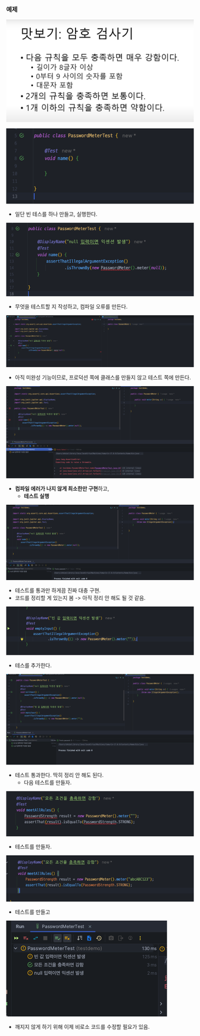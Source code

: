 ### 예제

![](attachments/Pasted%20image%2020231030232505.png)


![](attachments/Pasted%20image%2020231030233025.png)

- 일단 빈 테스를 하나 만들고, 실행한다.

![](attachments/Pasted%20image%2020231030233506.png)

- 무엇을 테스트할 지 작성하고, 컴파일 오류를 만든다.



![](attachments/Pasted%20image%2020231030233732.png)

- 아직 미완성 기능이므로, 프로덕션 쪽에 클래스를 만들지 않고 테스트 쪽에 만든다.

![](attachments/Pasted%20image%2020231030233925.png)
- **컴파일 에러가 나지 않게 최소한만 구현**하고,
	- **테스트 실행**

![](attachments/Pasted%20image%2020231030234525.png)
- 테스트를 통과만 하게끔 진짜 대충 구현.
- 코드를 정리할 게 있는지 봄 -> 아직 정리 안 해도 될 것 같음.

![](attachments/Pasted%20image%2020231030234713.png)

- 테스를 추가한다.

![](attachments/Pasted%20image%2020231030234824.png)

- 테스트 통과한다. 딱히 정리 안 해도 된다. 
	- 다음 테스트를 만들자.

![](attachments/Pasted%20image%2020231030235039.png)

- 테스트를 만들자.

![](attachments/Pasted%20image%2020231030235250.png)

- 테스트를 만들고 

![](attachments/Pasted%20image%2020231030235328.png)

- 깨지지 않게 하기 위해 이제 비로소 코드를 수정할 필요가 있음.
